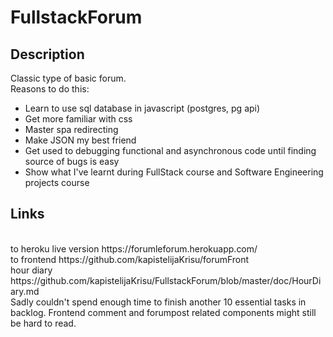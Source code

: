# FullstackForum

## Description
Classic type of basic forum. </br>
Reasons to do this: </br>
- Learn to use sql database in javascript (postgres, pg api) </br>
- Get more familiar with css </br>
- Master spa redirecting </br>
- Make JSON my best friend </br>
- Get used to debugging functional and asynchronous code until finding source of bugs is easy</br>
- Show what I've learnt during FullStack course and Software Engineering projects course

## Links
</br>
to heroku live version https://forumleforum.herokuapp.com/
</br>
to frontend https://github.com/kapistelijaKrisu/forumFront
</br>
hour diary https://github.com/kapistelijaKrisu/FullstackForum/blob/master/doc/HourDiary.md
</br>
Sadly couldn't spend enough time to finish another 10 essential tasks in backlog. Frontend comment and forumpost related components might still be hard to read. 